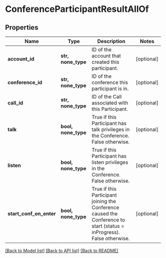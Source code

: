 # ConferenceParticipantResultAllOf

## Properties
Name | Type | Description | Notes
------------ | ------------- | ------------- | -------------
**account_id** | **str, none_type** | ID of the account that created this participant. | [optional] 
**conference_id** | **str, none_type** | ID of the conference this participant is in. | [optional] 
**call_id** | **str, none_type** | ID of the Call associated with this Participant. | [optional] 
**talk** | **bool, none_type** | True if this Participant has talk privileges in the Conference. False otherwise. | [optional] 
**listen** | **bool, none_type** | True if this Participant has listen privileges in the Conference. False otherwise. | [optional] 
**start_conf_on_enter** | **bool, none_type** | True if this Participant joining the Conference caused the Conference to start (status &#x3D; inProgress). False otherwise. | [optional] 

[[Back to Model list]](../README.md#documentation-for-models) [[Back to API list]](../README.md#documentation-for-api-endpoints) [[Back to README]](../README.md)


